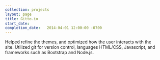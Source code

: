```yaml
---
collection: projects
layout: page
title: Gitto.io
start_date:
completion_date:   2014-04-01 12:00:00 -0700
---
```

Helped refine the themes, and optimized how the user interacts with the site. Utilized git for version control, languages HTML/CSS, Javascript, and frameworks such as Bootstrap and Node.js.
